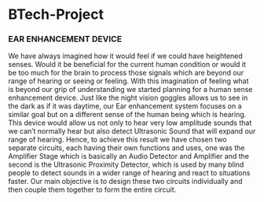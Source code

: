 # BTech-Project

### EAR ENHANCEMENT DEVICE
We have always imagined how it would feel if we could have heightened 
senses. Would it be beneficial for the current human condition or would it be too 
much for the brain to process those signals which are beyond our range of hearing 
or seeing or feeling. With this imagination of feeling what is beyond our grip of 
understanding we started planning for a human sense enhancement device. Just 
like the night vision goggles allows us to see in the dark as if it was daytime, our 
Ear enhancement system focuses on a similar goal but on a different sense of the 
human being which is hearing. This device would allow us not only to hear very 
low amplitude sounds that we can’t normally hear but also detect Ultrasonic Sound 
that will expand our range of hearing. Hence, to achieve this result we have chosen 
two separate circuits, each having their own functions and uses, one was the 
Amplifier Stage which is basically an Audio Detector and Amplifier and the 
second is the Ultrasonic Proximity Detector, which is used by many blind people 
to detect sounds in a wider range of hearing and react to situations faster. Our main 
objective is to design these two circuits individually and then couple them together 
to form the entire circuit.
